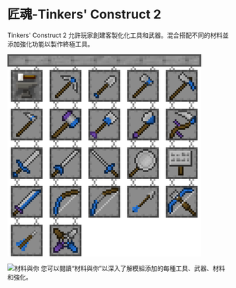 # 匠魂-Tinkers' Construct 2

Tinkers' Construct 2 允許玩家創建客製化化工具和武器。混合搭配不同的材料並添加強化功能以製作終極工具。

![](tools.png)

![材料與你](item:tconstruct:book)
您可以閱讀“材料與你”以深入了解模組添加的每種工具、武器、材料和強化。